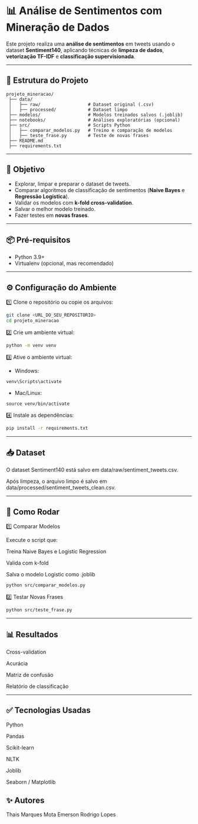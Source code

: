 # 📊 Análise de Sentimentos com Mineração de Dados

Este projeto realiza uma **análise de sentimentos** em tweets usando o dataset **Sentiment140**, aplicando técnicas de **limpeza de dados**, **vetorização TF-IDF** e **classificação supervisionada**.

---


## 📁 Estrutura do Projeto

```plaintext
projeto_mineracao/
 ├── data/
 │   ├── raw/                  # Dataset original (.csv)
 │   ├── processed/            # Dataset limpo
 ├── modelos/                  # Modelos treinados salvos (.joblib)
 ├── notebooks/                # Análises exploratórias (opcional)
 ├── src/                      # Scripts Python
 │   ├── comparar_modelos.py   # Treino e comparação de modelos
 │   ├── teste_frase.py        # Teste de novas frases
 ├── README.md
 ├── requirements.txt
```

---

## 📌 Objetivo

- Explorar, limpar e preparar o dataset de tweets.
- Comparar algoritmos de classificação de sentimentos (**Naive Bayes** e **Regressão Logística**).
- Validar os modelos com **k-fold cross-validation**.
- Salvar o melhor modelo treinado.
- Fazer testes em **novas frases**.

---

## 📦 Pré-requisitos

- Python 3.9+  
- Virtualenv (opcional, mas recomendado)

---

## ⚙️ Configuração do Ambiente

1️⃣ Clone o repositório ou copie os arquivos:

```bash
git clone <URL_DO_SEU_REPOSITORIO>
cd projeto_mineracao
```

2️⃣ Crie um ambiente virtual:

```bash
python -m venv venv
```

3️⃣ Ative o ambiente virtual:

- Windows:
  
```bash
venv\Scripts\activate
```

- Mac/Linux:

```
source venv/bin/activate
```

4️⃣ Instale as dependências:

```bash
pip install -r requirements.txt
```
---

## 📥 Dataset
O dataset Sentiment140 está salvo em data/raw/sentiment_tweets.csv.

Após limpeza, o arquivo limpo é salvo em data/processed/sentiment_tweets_clean.csv.

---
## 🚀 Como Rodar

1️⃣ Comparar Modelos

Execute o script que:

Treina Naive Bayes e Logistic Regression

Valida com k-fold

Salva o modelo Logistic como .joblib

```bash
python src/comparar_modelos.py
```

2️⃣ Testar Novas Frases

```bash
python src/teste_frase.py
```
---
## 📊 Resultados
Cross-validation

Acurácia

Matriz de confusão

Relatório de classificação

---
## ✅ Tecnologias Usadas
Python

Pandas

Scikit-learn

NLTK

Joblib

Seaborn / Matplotlib



## ✨ Autores
Thais Marques Mota
Emerson Rodrigo Lopes

